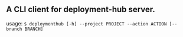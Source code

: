 ## A CLI client for deployment-hub server.
usage: `$ deploymenthub [-h] --project PROJECT --action ACTION [--branch BRANCH]`